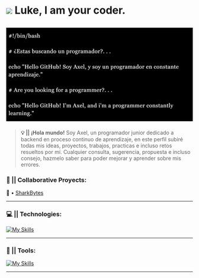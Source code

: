 # <img src="https://media4.giphy.com/media/v1.Y2lkPTc5MGI3NjExNnQ0MWloMXNmMzA0a3o0M3Jib3M2a2Y2cGszZ25zb2k1YnQ1dXEwYyZlcD12MV9pbnRlcm5hbF9naWZfYnlfaWQmY3Q9cw/9fngGUe3uNfZo7R1mC/giphy.gif" width="50"/> Luke, I am your coder.

![Imagen Principal del Perfil](banner.jpg)
---
> __💡 || ¡Hola mundo!__ Soy Axel, un programador junior dedicado a backend en proceso continuo de aprendizaje, en este perfil subiré todas mis ideas, proyectos, trabajos, practicas e incluso retos resueltos por mí. Cualquier consulta, sugerencia, propuesta e incluso consejo, hazmelo saber para poder mejorar y aprender sobre mis errores.

### 📌 || Collaborative Proyects:

🦈 • [SharkBytes](https://github.com/bruno-german/SharkBytes)

---

### 💻 || Technologies:
[![My Skills](https://skillicons.dev/icons?i=mysql,bash,py,java,php,js,html,css)](https://github.com/bashaxl)

---

### 📝 || Tools:
[![My Skills](https://skillicons.dev/icons?i=eclipse,vscode,git,github)](https://github.com/bashaxl)

---
